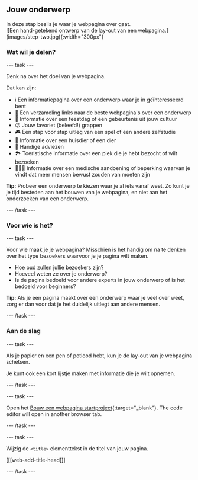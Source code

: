 ## Jouw onderwerp

<div style="display: flex; flex-wrap: wrap">
<div style="flex-basis: 200px; flex-grow: 1; margin-right: 15px;">
In deze stap beslis je waar je webpagina over gaat.
</div>
<div>
![Een hand-getekend ontwerp van de lay-out van een webpagina.](images/step-two.jpg){:width="300px"}
</div>
</div>

### Wat wil je delen?

\--- task ---

Denk na over het doel van je webpagina.

Dat kan zijn:

- ℹ️ Een informatiepagina over een onderwerp waar je in geïnteresseerd bent
- 🔗 Een verzameling links naar de beste webpagina's over een onderwerp
- 🧧 Informatie over een feestdag of een gebeurtenis uit jouw cultuur
- 😜 Jouw favoriet (beleefd!) grappen
- 🎮 Een stap voor stap uitleg van een spel of een andere zelfstudie
- 🐙 Informatie over een huisdier of een dier
- 💬 Handige adviezen
- 🏞️ Toeristische informatie over een plek die je hebt bezocht of wilt bezoeken
- 👩🏿‍🦼 Informatie over een medische aandoening of beperking waarvan je vindt dat meer mensen bewust zouden van moeten zijn

**Tip:** Probeer een onderwerp te kiezen waar je al iets vanaf weet. Zo kunt je je tijd besteden aan het bouwen van je webpagina, en niet aan het onderzoeken van een onderwerp.

\--- /task ---

### Voor wie is het?

\--- task ---

Voor wie maak je je webpagina? Misschien is het handig om na te denken over het type bezoekers waarvoor je je pagina wilt maken.

- Hoe oud zullen jullie bezoekers zijn?
- Hoeveel weten ze over je onderwerp?
- Is de pagina bedoeld voor andere experts in jouw onderwerp of is het bedoeld voor beginners?

**Tip:** Als je een pagina maakt over een onderwerp waar je veel over weet, zorg er dan voor dat je het duidelijk uitlegt aan andere mensen.

\--- /task ---

### Aan de slag

\--- task ---

Als je papier en een pen of potlood hebt, kun je de lay-out van je webpagina schetsen.

Je kunt ook een kort lijstje maken met informatie die je wilt opnemen.

\--- /task ---

\--- task ---

Open het [Bouw een webpagina startproject](https://editor.raspberrypi.org/en/projects/build-a-web-page-starter){:target="_blank"}. The code editor will open in another browser tab.

\--- /task ---

\--- task ---

Wijzig de `<title>` elementtekst in de titel van jouw pagina.

[[[web-add-title-head]]]

\--- /task ---

